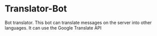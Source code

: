 # Translator-Bot
Bot translator. This bot can translate messages on the server into other languages. It can use the Google Translate API



